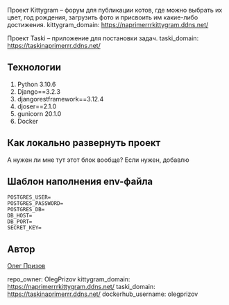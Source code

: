 Проект Kittygram – форум для публикации котов, где можно выбрать их цвет, год рождения, загрузить фото и присвоить им какие-либо достижения. 
kittygram_domain: https://naprimerrrkittygram.ddns.net/

Проект Taski – приложение для постановки задач. 
taski_domain: https://taskinaprimerrr.ddns.net/
 
## Технологии 
1. Python 3.10.6 
2. Django==3.2.3 
3. djangorestframework==3.12.4 
4. djoser==2.1.0 
5. gunicorn 20.1.0 
6. Docker

## Как локально развернуть проект 

А нужен ли мне тут этот блок вообще?
Если нужен, добавлю

## Шаблон наполнения env-файла 

``` 
POSTGRES_USER=
POSTGRES_PASSWORD=
POSTGRES_DB=
DB_HOST=
DB_PORT=
SECRET_KEY=
``` 

## Автор 

[Олег Призов](https://github.com/OlegPrizov) 

repo_owner: OlegPrizov
kittygram_domain: https://naprimerrrkittygram.ddns.net/
taski_domain: https://taskinaprimerrr.ddns.net/
dockerhub_username: olegprizov
